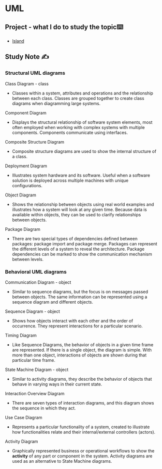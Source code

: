 # UML

## Project  - what I do to study the topic⌨️

- [Island](https://github.com/erinchocolate/swen502/tree/master/Island)

## Study Note ✍️

### **Structural UML diagrams**

Class Diagram - class

- Classes within a system, attributes and operations and the relationship between each class. Classes are grouped together to create class diagrams when diagramming large systems.

Component Diagram

- Displays the structural relationship of software system elements, most often employed when working with complex systems with multiple components. Components communicate using interfaces.

Composite Structure Diagram

- Composite structure diagrams are used to show the internal structure of a class.

Deployment Diagram

- Illustrates system hardware and its software. Useful when a software solution is deployed across multiple machines with unique configurations.

Object Diagram

- Shows the relationship between objects using real world examples and illustrates how a system will look at any given time. Because data is available within objects, they can be used to clarify relationships between objects.

Package Diagram

- There are two special types of dependencies defined between packages: package import and package merge. Packages can represent the different levels of a system to reveal the architecture. Package dependencies can be marked to show the communication mechanism between levels.

### **Behavioral UML diagrams**

Communication Diagram - object

- Similar to sequence diagrams, but the focus is on messages passed between objects. The same information can be represented using a sequence diagram and different objects.

Sequence Diagram - object

- Shows how objects interact with each other and the order of occurrence. They represent interactions for a particular scenario.

Timing Diagram

- Like Sequence Diagrams, the behavior of objects in a given time frame are represented. If there is a single object, the diagram is simple. With more than one object, interactions of objects are shown during that particular time frame.

State Machine Diagram - object

- Similar to activity diagrams, they describe the behavior of objects that behave in varying ways in their current state.

Interaction Overview Diagram

- There are seven types of interaction diagrams, and this diagram shows the sequence in which they act.

Use Case Diagram

- Represents a particular functionality of a system, created to illustrate how functionalities relate and their internal/external controllers (actors).

Activity Diagram

- Graphically represented business or operational workflows to show the **activity** of any part or component in the system. Activity diagrams are used as an alternative to State Machine diagrams.
